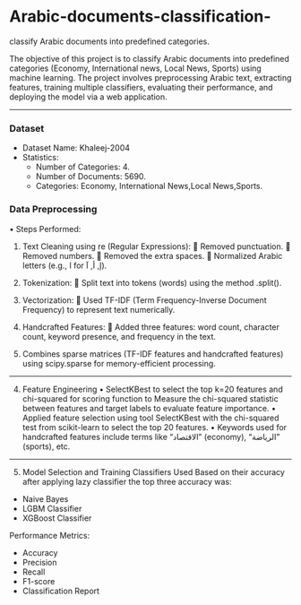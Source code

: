 # Arabic-documents-classification-
 classify Arabic documents into predefined categories.

The objective of this project is to classify Arabic documents into predefined categories (Economy, International news, Local News, Sports) using machine learning. The project involves preprocessing Arabic text, extracting features, training multiple classifiers, evaluating their performance, and deploying the model via a web application.
________________________________________
### Dataset
- Dataset Name: Khaleej-2004
- Statistics: 
  - Number of Categories: 4.
  - Number of Documents: 5690.
  - Categories: Economy, International News,Local News,Sports.
 
### Data Preprocessing
•	Steps Performed: 
1.	Text Cleaning using re (Regular Expressions): 
	Removed punctuation.
	Removed numbers.
	Removed the extra spaces.
	Normalized Arabic letters (e.g., ا for إ, أ, آ).
2.	Tokenization: 
	Split text into tokens (words) using the method .split().

3.	Vectorization: 
	Used TF-IDF (Term Frequency-Inverse Document Frequency) to represent text numerically.
4.	Handcrafted Features: 
	Added three features: word count, character count, keyword presence, and frequency in the text.
5.	Combines sparse matrices (TF-IDF features and handcrafted features) using scipy.sparse for memory-efficient processing.
________________________________________
4. Feature Engineering
•	SelectKBest to select the top k=20 features and chi-squared for scoring function to Measure the chi-squared statistic between features and target labels to evaluate feature importance.
•	Applied feature selection using tool SelectKBest with the chi-squared test from scikit-learn to select the top 20 features.
•	Keywords used for handcrafted features include terms like “الاقتصاد” (economy), “الرياضة” (sports), etc.
________________________________________

5. Model Selection and Training
 Classifiers Used Based on their accuracy after applying lazy classifier the top three accuracy was:
-	Naive Bayes
-	LGBM Classifier
-	XGBoost Classifier
  
Performance Metrics: 
 -	Accuracy
 -	Precision
 -	Recall
 -	F1-score
  - Classification Report


